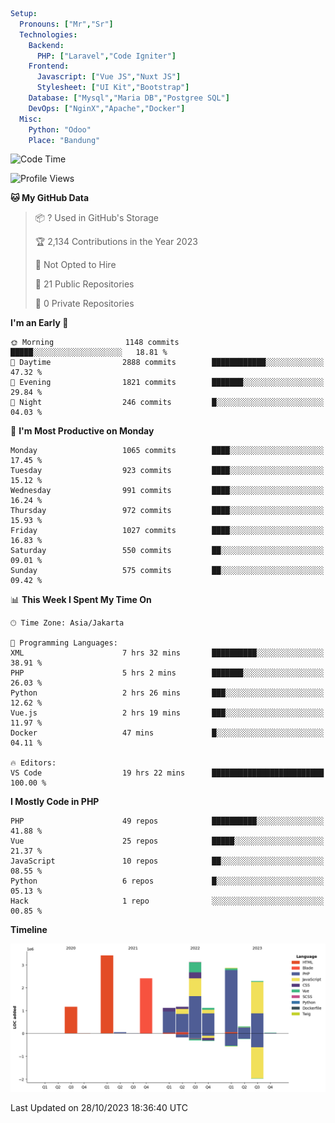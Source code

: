 ```yaml
Setup:
  Pronouns: ["Mr","Sr"]
  Technologies:
    Backend:
      PHP: ["Laravel","Code Igniter"]
    Frontend:
      Javascript: ["Vue JS","Nuxt JS"]
      Stylesheet: ["UI Kit","Bootstrap"]
    Database: ["Mysql","Maria DB","Postgree SQL"]
    DevOps: ["NginX","Apache","Docker"]
  Misc:
    Python: "Odoo"
    Place: "Bandung"
```

<!--START_SECTION:waka-->
![Code Time](http://img.shields.io/badge/Code%20Time-783%20hrs%2023%20mins-blue)

![Profile Views](http://img.shields.io/badge/Profile%20Views-4-blue)

**🐱 My GitHub Data** 

> 📦 ? Used in GitHub's Storage 
 > 
> 🏆 2,134 Contributions in the Year 2023
 > 
> 🚫 Not Opted to Hire
 > 
> 📜 21 Public Repositories 
 > 
> 🔑 0 Private Repositories 
 > 
**I'm an Early 🐤** 

```text
🌞 Morning                1148 commits        █████░░░░░░░░░░░░░░░░░░░░   18.81 % 
🌆 Daytime                2888 commits        ████████████░░░░░░░░░░░░░   47.32 % 
🌃 Evening                1821 commits        ███████░░░░░░░░░░░░░░░░░░   29.84 % 
🌙 Night                  246 commits         █░░░░░░░░░░░░░░░░░░░░░░░░   04.03 % 
```
📅 **I'm Most Productive on Monday** 

```text
Monday                   1065 commits        ████░░░░░░░░░░░░░░░░░░░░░   17.45 % 
Tuesday                  923 commits         ████░░░░░░░░░░░░░░░░░░░░░   15.12 % 
Wednesday                991 commits         ████░░░░░░░░░░░░░░░░░░░░░   16.24 % 
Thursday                 972 commits         ████░░░░░░░░░░░░░░░░░░░░░   15.93 % 
Friday                   1027 commits        ████░░░░░░░░░░░░░░░░░░░░░   16.83 % 
Saturday                 550 commits         ██░░░░░░░░░░░░░░░░░░░░░░░   09.01 % 
Sunday                   575 commits         ██░░░░░░░░░░░░░░░░░░░░░░░   09.42 % 
```


📊 **This Week I Spent My Time On** 

```text
🕑︎ Time Zone: Asia/Jakarta

💬 Programming Languages: 
XML                      7 hrs 32 mins       ██████████░░░░░░░░░░░░░░░   38.91 % 
PHP                      5 hrs 2 mins        ███████░░░░░░░░░░░░░░░░░░   26.03 % 
Python                   2 hrs 26 mins       ███░░░░░░░░░░░░░░░░░░░░░░   12.62 % 
Vue.js                   2 hrs 19 mins       ███░░░░░░░░░░░░░░░░░░░░░░   11.97 % 
Docker                   47 mins             █░░░░░░░░░░░░░░░░░░░░░░░░   04.11 % 

🔥 Editors: 
VS Code                  19 hrs 22 mins      █████████████████████████   100.00 % 
```

**I Mostly Code in PHP** 

```text
PHP                      49 repos            ██████████░░░░░░░░░░░░░░░   41.88 % 
Vue                      25 repos            █████░░░░░░░░░░░░░░░░░░░░   21.37 % 
JavaScript               10 repos            ██░░░░░░░░░░░░░░░░░░░░░░░   08.55 % 
Python                   6 repos             █░░░░░░░░░░░░░░░░░░░░░░░░   05.13 % 
Hack                     1 repo              ░░░░░░░░░░░░░░░░░░░░░░░░░   00.85 % 
```



**Timeline**

![Lines of Code chart](https://raw.githubusercontent.com/vheins/vheins/main/assets/bar_graph.png)


 Last Updated on 28/10/2023 18:36:40 UTC
<!--END_SECTION:waka-->
